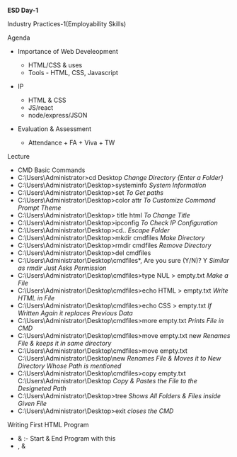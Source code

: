 **ESD Day-1**

Industry Practices-1(Employability Skills)

Agenda
- Importance of Web Develeopment
  - HTML/CSS & uses
  - Tools - HTML, CSS, Javascript
- IP
   - HTML & CSS
   - JS/react
   - node/express/JSON

- Evaluation & Assessment
   - Attendance + FA + Viva + TW


Lecture
- CMD Basic Commands
- C:\Users\Administrator>cd Desktop    *Change Directory {Enter a Folder}*
- C:\Users\Administrator\Desktop>systeminfo   *System Information*
- C:\Users\Administrator\Desktop>set *To Get paths*
- C:\Users\Administrator\Desktop>color attr *To Customize Command Prompt Theme*
- C:\Users\Administrator\Desktop> title html *To Change Title*
- C:\Users\Administrator\Desktop>ipconfig *To Check IP Configuration*
- C:\Users\Administrator\Desktop>cd.. *Escape Folder*
- C:\Users\Administrator\Desktop>mkdir cmdfiles *Make Directory*
- C:\Users\Administrator\Desktop>rmdir cmdfiles *Remove Directory*
- C:\Users\Administrator\Desktop>del cmdfiles
- C:\Users\Administrator\Desktop\cmdfiles\*, Are you sure (Y/N)? Y *Similar as rmdir Just Asks Permission*
- C:\Users\Administrator\Desktop\cmdfiles>type NUL > empty.txt *Make a File*
- C:\Users\Administrator\Desktop\cmdfiles>echo HTML > empty.txt *Write HTML in File*
- C:\Users\Administrator\Desktop\cmdfiles>echo CSS > empty.txt *If Written Again it replaces Previous Data*
- C:\Users\Administrator\Desktop\cmdfiles>more empty.txt *Prints File in CMD*
- C:\Users\Administrator\Desktop\cmdfiles>move empty.txt new *Renames File & keeps it in same directory*
- C:\Users\Administrator\Desktop\cmdfiles>move empty.txt C:\Users\Administrator\Desktop\new *Renames File & Moves it to New Directory Whose Path is mentioned*
- C:\Users\Administrator\Desktop\cmdfiles>copy empty.txt C:\Users\Administrator\Desktop *Copy & Pastes the File to the Designeted Path*
- C:\Users\Administrator\Desktop>tree *Shows All Folders & Files inside Given File*
- C:\Users\Administrator\Desktop>exit *closes the CMD*


Writing First HTML Program
- <html> & </html> :- Start & End Program with this
- <head> , <body> & <style> :- Are the Building Blocks
-  These are called Tags
-  <title> is one of the Tags Used in <head>
-  <h1>, <p> & <br /> are some of the Examples of Tags Used in <body>
-  Out of Which <h1> & <p> are Used in Pairs While <br /> may or may not be used

Codes:
1. Basic
2. Heading - Style - {font-size, font-family, color, etc}
3. formatting - <b>bold = <strong>, <i>italic, <em>Empasize, <small>, <mark>highlight, <del>dash, <ins>underline, <sub>subscript, <sup>superscript
4. Anchor - <a href=""></a>including Website, "_blank" open in new tab, "_self"open in same tab
5. Image - <src>Source, <alt>if image dosen't load will show this
6. Background-Image - <background-image: url('')>background-repeat : no-repeat; background-size : cover;">
7. Table - <tr>row <th>Headings in Table, <td>Body 


**ESD Day-2**

Continuing Codes:
8. Timetable - <th colspan=2>Name</th>Spanning 2 Columns  <td rowspan="2">yagnesh</td>Spanning 2 Rows
9. List - <li>List <ul>Unorderd List <ol>Ordered List; if ul, ol Not mentioned Considers ul by default
10. Block <div>division- Makes Code blocks & Considers Whole Rows 
          <span> Also Makes Code Blocks But Only Considers Space Occupied
11. Using Nested <div>
12. Class ID .city1{} & class="city1"  
             #city2{} & id="city2"
   Classes are used to apply styles to multiple elements on a page, while ids are used to uniquely identify a single element.
13. Form :- <form> Allows to Edit the Inside Elements in the Page
            <label> & <input> :- Label gives the Title of Editable info & Input is the Input Text Box
14. Select:- <label> & <select> :-Label gives the Title of the Editable Info & Select gives a Toggelable windows for User to Click & Choose From the Given Options Made Using <option>
15.

**TO be Updated!**


**ESD Day-3**
17.   Inline-Internal CSS:
    - Inline CSS :- Style is inside tag of each element seperately
    - Internal CSS :- Style is Declared for the tag Previously & when that tag is used Same Css is copied.
    - If a tag having Internal CSS has Given a Diffrent inline CSS it prefers inline command
18.  Style CSS:
    - A Prototype CSS File. If linked to Any HTML File will Show CSS Accordingly
19.  External CSS:
    - CSS is Externally used by Linking the Above File in the Head.
20. Selector:
    - .para :- Class Para
    - #para :- id Para
    - p.comb :- <p class="comb">   //Selectors Used to Style p
    - p#comb :- <p id="comb">      //same
    - * :- All Elements            //Universal Selector
    - div>p :- <div>               //descendant selector: Selects only elements within given branch
                 <p>
21. Background:
    - Background-Image: url('') // Source of Image {Url or path}
    - Background-repeat: no-repeat; // to Stop Replicating background
    - Background size & background-position
    - Background-attachment  // Tells if Image is Fixed.
22. Color: Any Color Can be Chosen using scroll
23. Border:
    - <Width> & <border-width> & <border-style> & <border-color> & <border-radius>
24. Margin:
    - (top, bottom, left, right) Apply in this Order.
25. Text-Decoration:
    - text-decoration - Type of Text eg.{overline, line-through, underline}
    - text indent - Space Before Text
    - text-transform - Text to Capital
    - text-shadow - /* offset-x | offset-y | blur-radius | color */
26. Text-Spacing
    - letter-spacing - Spacing between Letters
    - word-spacing - Spacing Between Words
27. Font
    - font-size - size in px/%/em
    - font-family - Actual Font Glyph
    - font-style - bold/italic/underlined
    - font-variant - Variant Representations of Text eg. Small caps/normal etc
28. List
    - ul - Unordered list
       -  list-style-type - 
    - ul.nav li - Used to construct the default contents of a list item's marker
    - ol - Ordered List